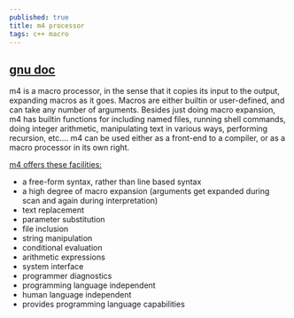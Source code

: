 ```yaml
---
published: true
title: m4 processor
tags: c++ macro
---
```

## [gnu doc](https://www.gnu.org/software/m4/manual/m4.html)

m4 is a macro processor, in the sense that it copies its input to the output, expanding macros as it goes. Macros are either builtin or user-defined, and can take any number of arguments. Besides just doing macro expansion, m4 has builtin functions for including named files, running shell commands, doing integer arithmetic, manipulating text in various ways, performing recursion, etc.… m4 can be used either as a front-end to a compiler, or as a macro processor in its own right. 

[m4 offers these facilities:](https://en.wikipedia.org/wiki/M4_(computer_language))
-    a free-form syntax, rather than line based syntax
-    a high degree of macro expansion (arguments get expanded during scan and again during interpretation)
-    text replacement
-    parameter substitution
-    file inclusion
-    string manipulation
-    conditional evaluation
-    arithmetic expressions
-    system interface
-    programmer diagnostics
-    programming language independent
-    human language independent
-    provides programming language capabilities

